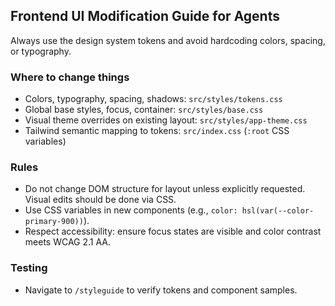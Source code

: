 ## Frontend UI Modification Guide for Agents

Always use the design system tokens and avoid hardcoding colors, spacing, or typography.

### Where to change things
- Colors, typography, spacing, shadows: `src/styles/tokens.css`
- Global base styles, focus, container: `src/styles/base.css`
- Visual theme overrides on existing layout: `src/styles/app-theme.css`
- Tailwind semantic mapping to tokens: `src/index.css` (`:root` CSS variables)

### Rules
- Do not change DOM structure for layout unless explicitly requested. Visual edits should be done via CSS.
- Use CSS variables in new components (e.g., `color: hsl(var(--color-primary-900))`).
- Respect accessibility: ensure focus states are visible and color contrast meets WCAG 2.1 AA.

### Testing
- Navigate to `/styleguide` to verify tokens and component samples.

